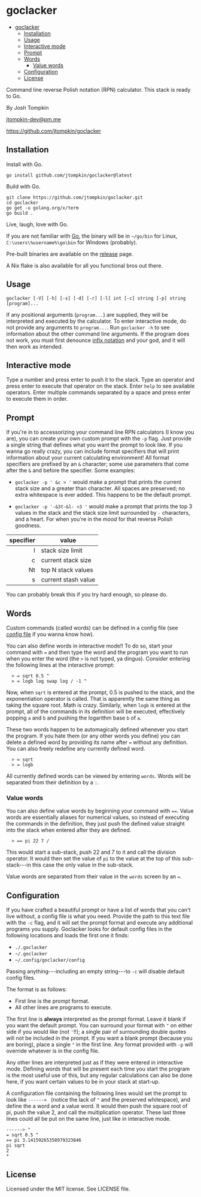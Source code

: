 # goclacker

<!--toc:start-->
- [goclacker](#goclacker)
  - [Installation](#installation)
  - [Usage](#usage)
  - [Interactive mode](#interactive-mode)
  - [Prompt](#prompt)
  - [Words](#words)
    - [Value words](#value-words)
  - [Configuration](#configuration)
  - [License](#license)
<!--toc:end-->

Command line reverse Polish notation (RPN) calculator. This stack is ready to
Go.

By Josh Tompkin

jtompkin-dev@pm.me

https://github.com/jtompkin/goclacker

## Installation

Install with Go.

```
go install github.com/jtompkin/goclacker@latest
```

Build with Go.

```
git clone https://github.com/jtompkin/goclacker.git
cd goclacker
go get -u golang.org/x/term
go build .
```

Live, laugh, love with Go.

If you are not familiar with [Go](https://go.dev), the binary will be in
`~/go/bin` for Linux, `C:\users\%username%\go\bin` for Windows (probably).

Pre-built binaries are available on the
[release](https://github.com/jtompkin/goclacker/releases/latest) page.

A Nix flake is also available for all you functional bros out there.

## Usage

```
goclacker [-V] [-h] [-s] [-d] [-r] [-l] int [-c] string [-p] string [program]...
```

If any positional arguments (`program...`) are supplied, they will be
interpreted and executed by the calculator. To enter interactive mode, do not
provide any arguments to `program...`. Run `goclacker -h` to see information
about the other command line arguments. If the program does not work, you must
first denounce [infix notation](https://en.wikipedia.org/wiki/Satan) and your
god, and it will then work as intended.

## Interactive mode

Type a number and press enter to push it to the stack. Type an operator and
press enter to execute that operator on the stack. Enter `help` to see available
operators. Enter multiple commands separated by a space and press enter to
execute them in order.

## Prompt

If you're in to accessorizing your command line RPN calculators (I know you
are), you can create your own custom prompt with the `-p` flag. Just provide a
single string that defines what you want the prompt to look like. If you wanna
go really crazy, you can include format specifiers that will print information
about your current calculating environment! All format specifiers are prefixed
by an `&` character; some use parameters that come after the `&` and before the
specifier. Some examples:

 - `goclacker -p ' &c > '` would make a prompt that prints the current stack
 size and a greater than character. All spaces are preserved; no extra
 whitespace is ever added. This happens to be the default prompt.

 - `goclacker -p '-&3t-&l- <3 '` would make a prompt that prints the top 3
 values in the stack and the stack size limit surrounded by `-` characters, and
 a heart. For when you're in the *mood* for that reverse Polish goodness.

| specifier | value               |
|----------:|---------------------|
|         l | stack size limit    |
|         c | current stack size  |
|        Nt | top N stack values  |
|         s | current stash value |

You can probably break this if you try hard enough, so please do.

## Words

Custom commands (called words) can be defined in a config file (see [config
file](#configuration) if you wanna know how).

You can also define words in interactive mode!! To do so, start your command
with `=` and then type the word and the program you want to run when you enter
the word (the `>` is not typed, ya dingus). Consider entering the following
lines at the interactive prompt:

```
  > = sqrt 0.5 ^
  > = logb log swap log / -1 ^
```

Now, when `sqrt` is entered at the prompt, 0.5 is pushed to the stack, and the
exponentiation operator is called. That is apparently the same thing as taking
the square root. Math is crazy. Similarly, when `logb` is entered at the prompt,
all of the commands in its definition will be executed, effectively popping `a`
and `b` and pushing the logarithm base `b` of `a`.

These two words happen to be automagically defined whenever you start the
program. If you hate them (or any other words you define) you can delete a
defined word by providing its name after `=` without any definition. You can
also freely redefine any currently defined word.

```
  > = sqrt
  > = logb
```

All currently defined words can be viewed by entering `words`. Words
will be separated from their definition by a `:`.

### Value words

You can also define value words by beginning your command with `==`. Value words
are essentially aliases for numerical values, so instead of executing the
commands in the definition, they just push the defined value straight into the
stack when entered after they are defined.

```
  > == pi 22 7 /
```

This would start a sub-stack, push 22 and 7 to it and call the division
operator. It would then set the value of `pi` to the value at the top of this
sub-stack---in this case the only value in the sub-stack.

Value words are separated from their value in the `words` screen by an `=`.

## Configuration

If you have crafted a beautiful prompt or have a list of words that you can't
live without, a config file is what you need. Provide the path to this text file
with the `-c` flag, and it will set the prompt format and execute any additional
programs you supply. Goclacker looks for default config files in the following
locations and loads the first one it finds:

- `./.goclacker`
- `~/.goclacker`
- `~/.config/goclacker/config`

Passing anything---including an empty string---to `-c` will disable default config
files.

The format is as follows:

- First line is the prompt format.
- All other lines are programs to execute.

The first line is **always** interpreted as the prompt format. Leave it blank if
you want the default prompt. You can surround your format with `"` on either
side if you would like (not `'`!!); a single pair of surrounding double quotes
will not be included in the prompt. If you want a blank prompt (because you are
boring), place a single `"` in the first line. Any format provided with `-p`
will override whatever is in the config file.

Any other lines are interpreted just as if they were entered in interactive
mode. Defining words that will be present each time you start the program is the
most useful use of this, but any regular calculations can also be done here, if
you want certain values to be in your stack at start-up.

A configuration file containing the following lines would set the prompt to look
like `------> ` (notice the lack of `"` and the preserved whitespace), and
define the a word and a value word. It would then push the square root of pi,
push the value 2, and call the multiplication operator. These last three lines
could all be put on the same line, just like in interactive mode.

```
------> "
= sqrt 0.5 ^
== pi 3.14159265358979323846
pi sqrt
2
*
```

## License

Licensed under the MIT license. See LICENSE file.
